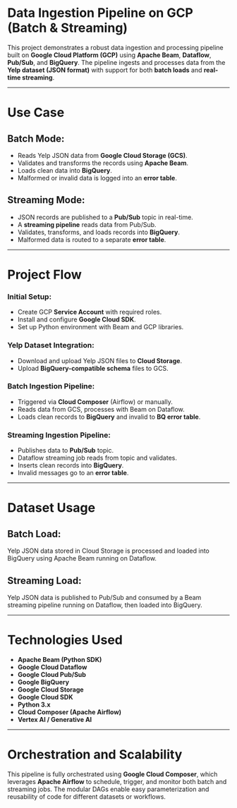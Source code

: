 # Data Ingestion Pipeline on GCP (Batch & Streaming)

This project demonstrates a robust data ingestion and processing pipeline built on **Google Cloud Platform (GCP)** using **Apache Beam**, **Dataflow**, **Pub/Sub**, and **BigQuery**. The pipeline ingests and processes data from the **Yelp dataset (JSON format)** with support for both **batch loads** and **real-time streaming**.

---

# Use Case

## Batch Mode:
- Reads Yelp JSON data from **Google Cloud Storage (GCS)**.
- Validates and transforms the records using **Apache Beam**.
- Loads clean data into **BigQuery**.
- Malformed or invalid data is logged into an **error table**.

## Streaming Mode:
- JSON records are published to a **Pub/Sub** topic in real-time.
- A **streaming pipeline** reads data from Pub/Sub.
- Validates, transforms, and loads records into **BigQuery**.
- Malformed data is routed to a separate **error table**.

---

# Project Flow

### Initial Setup:
- Create GCP **Service Account** with required roles.
- Install and configure **Google Cloud SDK**.
- Set up Python environment with Beam and GCP libraries.

### Yelp Dataset Integration:
- Download and upload Yelp JSON files to **Cloud Storage**.
- Upload **BigQuery-compatible schema** files to GCS.

### Batch Ingestion Pipeline:
- Triggered via **Cloud Composer** (Airflow) or manually.
- Reads data from GCS, processes with Beam on Dataflow.
- Loads clean records to **BigQuery** and invalid to **BQ error table**.

### Streaming Ingestion Pipeline:
- Publishes data to **Pub/Sub** topic.
- Dataflow streaming job reads from topic and validates.
- Inserts clean records into **BigQuery**.
- Invalid messages go to an **error table**.

---

# Dataset Usage

## Batch Load:
Yelp JSON data stored in Cloud Storage is processed and loaded into BigQuery using Apache Beam running on Dataflow.

## Streaming Load:
Yelp JSON data is published to Pub/Sub and consumed by a Beam streaming pipeline running on Dataflow, then loaded into BigQuery.

---

# Technologies Used

- **Apache Beam (Python SDK)**
- **Google Cloud Dataflow**
- **Google Cloud Pub/Sub**
- **Google BigQuery**
- **Google Cloud Storage**
- **Google Cloud SDK**
- **Python 3.x**
- **Cloud Composer (Apache Airflow)**
- **Vertex AI / Generative AI**

---

# Orchestration and Scalability

This pipeline is fully orchestrated using **Google Cloud Composer**, which leverages **Apache Airflow** to schedule, trigger, and monitor both batch and streaming jobs. The modular DAGs enable easy parameterization and reusability of code for different datasets or workflows.


